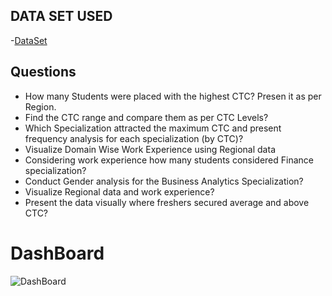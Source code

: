 ## DATA SET USED
-<a href="https://github.com/SaiKiran767/STUDENT-PLACEMENT-ANALYSIS-DASHBOARD/blob/main/MIS_DASHBOARD.xlsx">DataSet</a>
## Questions
-	How many Students were placed with the highest CTC? Presen it as per Region.
-	Find the CTC range and compare them as per CTC Levels?
-	Which Specialization attracted the maximum CTC and present frequency analysis for
  each specialization (by CTC)?
-	Visualize Domain Wise Work Experience using Regional data
- Considering work experience how many students considered Finance specialization?
-	Conduct Gender analysis for the Business Analytics Specialization?
-	Visualize Regional data and work experience?
-	Present the data visually where freshers secured average and above CTC?

# DashBoard
![DashBoard](https://github.com/user-attachments/assets/d6b1ffdf-dcc0-4c96-b838-edc7620d8efd)

